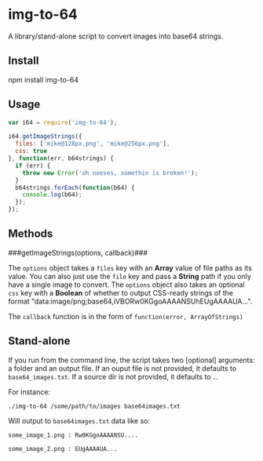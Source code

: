 img-to-64
=========

A library/stand-alone script to convert images into base64 strings.
  

Install
-------

  npm install img-to-64

  
Usage
-----
```javascript
var i64 = require('img-to-64');

i64.getImageStrings({
  files: ['mike@128px.png', 'mike@256px.png'],
  css: true
}, function(err, b64strings) {
  if (err) {
    throw new Error('oh noeses, somethin is broken!');
  }
  b64strings.forEach(function(b64) {
    console.log(b64);
  });
});

```
  
Methods
-------
###getImageStrings(options, callback)###

The `options` object takes a `files` key with an **Array** value of file paths as its value. You can also just use the `file` key and pass a **String** path if you only have a single image to convert. The `options` object also takes an optional `css` key with a **Boolean** of whether to output CSS-ready strings of the format "data:image/png;base64,iVBORw0KGgoAAAANSUhEUgAAAAUA...".

The `callback` function is in the form of `function(error, ArrayOfStrings)`
  

Stand-alone
-----------
If you run from the command line, the script takes two [optional] arguments: a folder and an output file. If an ouput file is not provided, it defaults to `base64_images.txt`. If a source dir is not provided, it defaults to `.`.
  
For instance:

    ./img-to-64 /some/path/to/images base64images.txt

Will output to `base64images.txt` data like so:

    some_image_1.png : Rw0KGgoAAAANSU....

    some_image_2.png : EUgAAAAUA...
